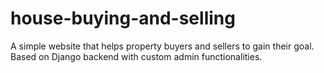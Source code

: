 # house-buying-and-selling
A simple website that helps property buyers and sellers to gain their goal.
Based on Django backend with custom admin functionalities.
